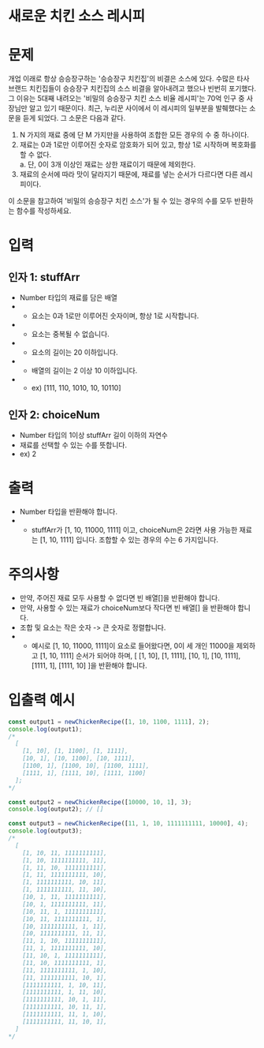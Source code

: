 새로운 치킨 소스 레시피
===

# 문제
개업 이래로 항상 승승장구하는 '승승장구 치킨집'의 비결은 소스에 있다. 수많은 타사 브랜드 치킨집들이 승승장구 치킨집의 소스 비결을 알아내려고 했으나 빈번히 포기했다.
그 이유는 5대째 내려오는 '비밀의 승승장구 치킨 소스 비율 레시피'는 70억 인구 중 사장님만 알고 있기 때문이다. 최근, 누리꾼 사이에서 이 레시피의 일부분을 발췌했다는 소문을 듣게 되었다.
그 소문은 다음과 같다.

1. N 가지의 재료 중에 단 M 가지만을 사용하여 조합한 모든 경우의 수 중 하나이다.
2. 재료는 0과 1로만 이루어진 숫자로 암호화가 되어 있고, 항상 1로 시작하며 복호화를 할 수 없다.   
  a. 단, 0이 3개 이상인 재료는 상한 재료이기 때문에 제외한다.
3. 재료의 순서에 따라 맛이 달라지기 때문에, 재료를 넣는 순서가 다르다면 다른 레시피이다.

이 소문을 참고하여 '비밀의 승승장구 치킨 소스'가 될 수 있는 경우의 수를 모두 반환하는 함수를 작성하세요.

# 입력
## 인자 1: stuffArr
* Number 타입의 재료를 담은 배열
* * 요소는 0과 1로만 이루어진 숫자이며, 항상 1로 시작합니다.
* * 요소는 중복될 수 없습니다.
* * 요소의 길이는 20 이하입니다.
* * 배열의 길이는 2 이상 10 이하입니다.
* * ex) [111, 110, 1010, 10, 10110]

## 인자 2: choiceNum
* Number 타입의 1이상 stuffArr 길이 이하의 자연수
* 재료를 선택할 수 있는 수를 뜻합니다.
* ex) 2

# 출력
* Number 타입을 반환해야 합니다.
* * stuffArr가 [1, 10, 11000, 1111] 이고, choiceNum은 2라면 사용 가능한 재료는 [1, 10, 1111] 입니다. 조합할 수 있는 경우의 수는 6 가지입니다.

# 주의사항
* 만약, 주어진 재료 모두 사용할 수 없다면 빈 배열[]을 반환해야 합니다.
* 만약, 사용할 수 있는 재료가 choiceNum보다 작다면 빈 배열[] 을 반환해야 합니다.
* 조합 및 요소는 작은 숫자 -> 큰 숫자로 정렬합니다.
* * 예시로 [1, 10, 11000, 1111]이 요소로 들어왔다면, 0이 세 개인 11000을 제외하고 [1, 10, 1111] 순서가 되어야 하며,
[ [1, 10], [1, 1111], [10, 1], [10, 1111], [1111, 1], [1111, 10] ]을 반환해야 합니다.

# 입출력 예시
```javascript
const output1 = newChickenRecipe([1, 10, 1100, 1111], 2);
console.log(output1);
/*
  [
    [1, 10], [1, 1100], [1, 1111],
    [10, 1], [10, 1100], [10, 1111],
    [1100, 1], [1100, 10], [1100, 1111],
    [1111, 1], [1111, 10], [1111, 1100]
  ];
*/

const output2 = newChickenRecipe([10000, 10, 1], 3);
console.log(output2); // []

const output3 = newChickenRecipe([11, 1, 10, 1111111111, 10000], 4);
console.log(output3);
/* 
  [
    [1, 10, 11, 1111111111],
    [1, 10, 1111111111, 11],
    [1, 11, 10, 1111111111],
    [1, 11, 1111111111, 10],
    [1, 1111111111, 10, 11],
    [1, 1111111111, 11, 10],
    [10, 1, 11, 1111111111],
    [10, 1, 1111111111, 11],
    [10, 11, 1, 1111111111],
    [10, 11, 1111111111, 1],
    [10, 1111111111, 1, 11],
    [10, 1111111111, 11, 1],
    [11, 1, 10, 1111111111],
    [11, 1, 1111111111, 10],
    [11, 10, 1, 1111111111],
    [11, 10, 1111111111, 1],
    [11, 1111111111, 1, 10],
    [11, 1111111111, 10, 1],
    [1111111111, 1, 10, 11],
    [1111111111, 1, 11, 10],
    [1111111111, 10, 1, 11],
    [1111111111, 10, 11, 1],
    [1111111111, 11, 1, 10],
    [1111111111, 11, 10, 1],
  ]
*/
```